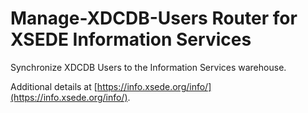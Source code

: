 # Manage-XDCDB-Users Router for XSEDE Information Services

Synchronize XDCDB Users to the Information Services warehouse.

Additional details at [https://info.xsede.org/info/](https://info.xsede.org/info/).
